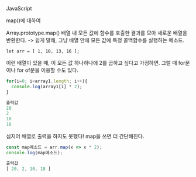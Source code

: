 JavaScript

map()에 대하여

Array.prototype.map() 배열 내 모든 값에 함수를 호출한 결과를 모아 새로운 배열을 반환한다. -> 쉽게 말해, 그냥 배열 안에 모든 값에 특정 콜백함수를 실행하는 메소드.

`let arr = [ 1, 10, 13, 16 ];`

이런 배열이 있을 때, 이 모든 값 하나하나에 2를 곱하고 싶다고 가정하면.
그럴 때 for문이나 for of문을 이용할 수도 있다.

```javascript
for(i=0; i<array1.length; i++){
  console.log(array1[i] * 2);
}

출력값
20
2
10
18
```

심지어 배열로 출력을 하지도 못했다!
map을 쓰면 더 간단해진다.

```javascript
const map메소드 = arr.map(x => x * 2);
console.log(map메소드);

출력값
[ 20, 2, 10, 18 ]
```


